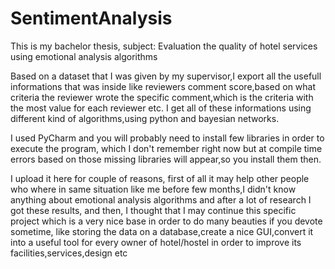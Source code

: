 # SentimentAnalysis

This is my bachelor thesis,
subject: Evaluation the quality of hotel services using emotional analysis algorithms

Based on a dataset that I was given by my supervisor,I export all the usefull informations that was inside like reviewers comment score,based on what criteria the reviewer wrote the specific comment,which is the criteria with the most value for each reviewer etc.
I get all of these informations using different kind of algorithms,using python and bayesian networks.

I used PyCharm and you will probably need to install few libraries in order to execute the program, which I don't remember right now but at compile time errors based on those missing libraries will appear,so you install them then.

I upload it here for couple of reasons,
first of all it may help other people who where in same situation like me before few months,I didn't know anything about emotional analysis algorithms and after a lot of research I got these results, and then, I thought that I may continue this specific project which is a very nice base in order to do many beauties if you devote sometime, like storing the data on a database,create a nice GUI,convert it into a useful tool for every owner of hotel/hostel in order to improve its facilities,services,design etc
